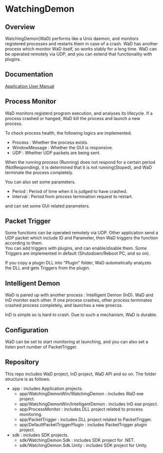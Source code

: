 # WatchingDemon

## Overview  

WatchingDemon(WaD) performs like a Unix daemon, and monitors registered processes and restarts them in case of a crash. WaD has another process which monitor WaD itself, so works stably for a long time.
WaD can be operated remotely via UDP, and you can extend that functionality with plugins.

## Documentation
[Application User Manual](https://github.com/nakky/WatchingDemon/blob/master/app/WatchingDemonWin/README.md)


## Process Monitor

WaD monitors registerd program execution, and analyses its lifecycle. If a process crashed or hanged, WaD kill the process and launch a new process.

To check process health, the following logics are implemented.

 - Process : Whether the process exists.
 - WindowMessage : Whether the GUI is responsive.
 - UDP : Whether UDP packets are being sent.

When the running process (Running) does not respond for a certain period (NotResponding), it is determined that it is not running(Stoped), and WaD terminate the process completely.

You can also set some parameters.

 - Period : Period of time when it is judged to have crashed.
 - Interval : Period from process termination request to restart.

and can set some GUI related parameters.

## Packet Trigger

Some functions can be operated remotely via UDP. Other application send a UDP packet which include ID and Parameter, then WaD triggers the function according to them.  
You can add triggers with plugins, and can enable/disable them. Some Triggers are implemented in default (Shutodown/Reboot PC, and so on).

If you copy a plugin DLL into "Plugin" folder, WaD automatically analyzes the DLL and gets Triggers from the plugin.

## Intelligent Demon

WaD is paired up with another process : Intelligent Demon (InD). WaD and InD monitor each other. If one process crashes, other process terminates crashed process completely, and launches a new proecss.

InD is simple so is hard to crash. Due to such a mechanism, WaD is durable.

## Configuration

WaD can be set to start monitoring at launching, and you can also set a listen port number of PacketTrigger.

## Repository

This repo includes WaD project, InD project, WaD API and so on. The folder structure is as follows.

 - app : includes Application projects.
   - app/WatchingDemonWin/WatchingDemon : includes WaD exe project.  
   - app/WatchingDemonWin/IntelligentDemon : includes InD exe project.  
   - app/ProcessMonitor : includes DLL project related to process monitoring.
   - app/PacketTrigger : includes DLL project related to PacketTrigger.
   - app/DefaultPacketTriggerPlugin : includes PacketTrigger plugin project.
 - sdk : includes SDK projects.
   - sdk/WatchingDemon.Sdk : includes SDK project for .NET.
   - sdk/WatchingDemon.Sdk.Unity : includes SDK project for Unity.
